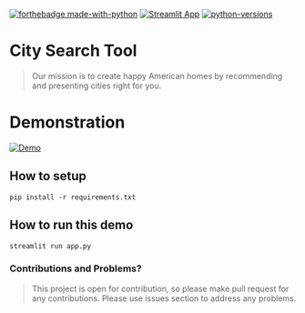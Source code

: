 
[![forthebadge made-with-python](https://img.shields.io/badge/Made%20with-Python-1f425f.svg)](https://www.python.org/)
[![Streamlit App](https://static.streamlit.io/badges/streamlit_badge_black_white.svg)](https://share.streamlit.io/yourGitHubName/yourRepo/yourApp/)
[![python-versions](https://img.shields.io/badge/python-3.5%20%7C%203.6%20%7C%203.7%20%7C%203.8-blue)]()

# City Search Tool
>Our mission is to create happy American homes by recommending and presenting cities right for you.


# Demonstration
[![Demo](https://media.giphy.com/media/t4t6QsLVCKCMIPtpu6/giphy.gif)]()


## How to setup
```
pip install -r requirements.txt
```

## How to run this demo
```
streamlit run app.py
```

### Contributions and Problems?

>This project is open for contribution, so please make pull request for any contributions. Please use issues section to address any problems. 
